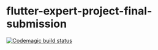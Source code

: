 # flutter-expert-project-final-submission
[![Codemagic build status](https://api.codemagic.io/apps/62cc518025a6fc8d36405cbb/62cc518025a6fc8d36405cba/status_badge.svg)](https://codemagic.io/apps/62cc518025a6fc8d36405cbb/62cc518025a6fc8d36405cba/latest_build)
